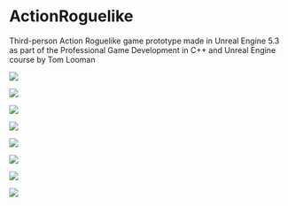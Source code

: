 # ActionRoguelike
Third-person Action Roguelike game prototype made in Unreal Engine 5.3 as part of the Professional Game Development in C++ and Unreal Engine course by Tom Looman

![](https://imgur.com/3EO2pLu.png)

![](https://imgur.com/sYK5D9z.png)

![](https://imgur.com/zM3aJRP.png)

![](https://imgur.com/YedvlJv.png)

![](https://imgur.com/BKJKZZo.png)

![](https://imgur.com/o8eSBpZ.png)

![](https://imgur.com/bcWJRMO.png)

![](https://imgur.com/0Crnl1J.png)
